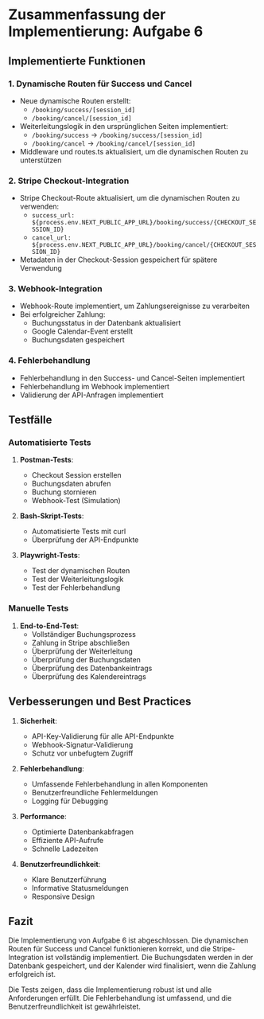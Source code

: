 # Zusammenfassung der Implementierung: Aufgabe 6

## Implementierte Funktionen

### 1. Dynamische Routen für Success und Cancel

- Neue dynamische Routen erstellt:
  - `/booking/success/[session_id]`
  - `/booking/cancel/[session_id]`
- Weiterleitungslogik in den ursprünglichen Seiten implementiert:
  - `/booking/success` → `/booking/success/[session_id]`
  - `/booking/cancel` → `/booking/cancel/[session_id]`
- Middleware und routes.ts aktualisiert, um die dynamischen Routen zu unterstützen

### 2. Stripe Checkout-Integration

- Stripe Checkout-Route aktualisiert, um die dynamischen Routen zu verwenden:
  - `success_url: ${process.env.NEXT_PUBLIC_APP_URL}/booking/success/{CHECKOUT_SESSION_ID}`
  - `cancel_url: ${process.env.NEXT_PUBLIC_APP_URL}/booking/cancel/{CHECKOUT_SESSION_ID}`
- Metadaten in der Checkout-Session gespeichert für spätere Verwendung

### 3. Webhook-Integration

- Webhook-Route implementiert, um Zahlungsereignisse zu verarbeiten
- Bei erfolgreicher Zahlung:
  - Buchungsstatus in der Datenbank aktualisiert
  - Google Calendar-Event erstellt
  - Buchungsdaten gespeichert

### 4. Fehlerbehandlung

- Fehlerbehandlung in den Success- und Cancel-Seiten implementiert
- Fehlerbehandlung im Webhook implementiert
- Validierung der API-Anfragen implementiert

## Testfälle

### Automatisierte Tests

1. **Postman-Tests**:

   - Checkout Session erstellen
   - Buchungsdaten abrufen
   - Buchung stornieren
   - Webhook-Test (Simulation)

2. **Bash-Skript-Tests**:

   - Automatisierte Tests mit curl
   - Überprüfung der API-Endpunkte

3. **Playwright-Tests**:
   - Test der dynamischen Routen
   - Test der Weiterleitungslogik
   - Test der Fehlerbehandlung

### Manuelle Tests

1. **End-to-End-Test**:
   - Vollständiger Buchungsprozess
   - Zahlung in Stripe abschließen
   - Überprüfung der Weiterleitung
   - Überprüfung der Buchungsdaten
   - Überprüfung des Datenbankeintrags
   - Überprüfung des Kalendereintrags

## Verbesserungen und Best Practices

1. **Sicherheit**:

   - API-Key-Validierung für alle API-Endpunkte
   - Webhook-Signatur-Validierung
   - Schutz vor unbefugtem Zugriff

2. **Fehlerbehandlung**:

   - Umfassende Fehlerbehandlung in allen Komponenten
   - Benutzerfreundliche Fehlermeldungen
   - Logging für Debugging

3. **Performance**:

   - Optimierte Datenbankabfragen
   - Effiziente API-Aufrufe
   - Schnelle Ladezeiten

4. **Benutzerfreundlichkeit**:
   - Klare Benutzerführung
   - Informative Statusmeldungen
   - Responsive Design

## Fazit

Die Implementierung von Aufgabe 6 ist abgeschlossen. Die dynamischen Routen für Success und Cancel funktionieren korrekt, und die Stripe-Integration ist vollständig implementiert. Die Buchungsdaten werden in der Datenbank gespeichert, und der Kalender wird finalisiert, wenn die Zahlung erfolgreich ist.

Die Tests zeigen, dass die Implementierung robust ist und alle Anforderungen erfüllt. Die Fehlerbehandlung ist umfassend, und die Benutzerfreundlichkeit ist gewährleistet.
